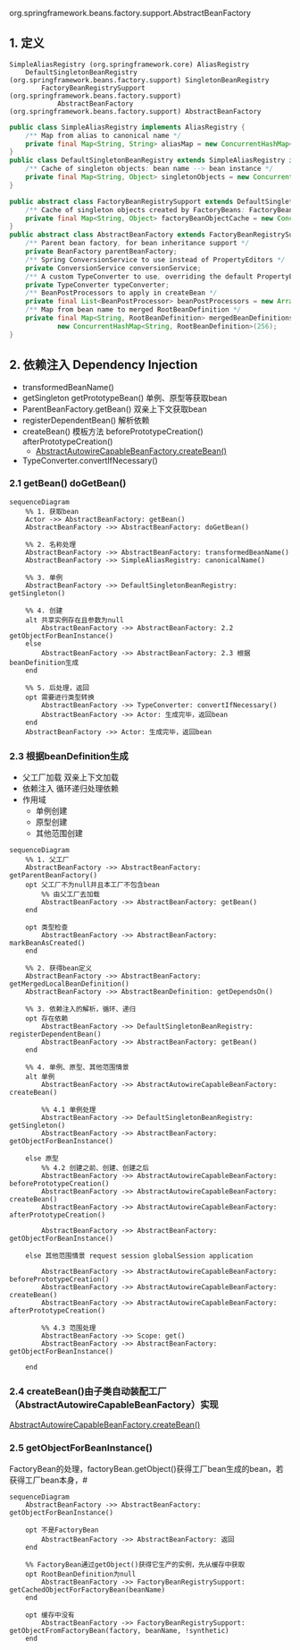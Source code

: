 org.springframework.beans.factory.support.AbstractBeanFactory

## 1. 定义
```
SimpleAliasRegistry (org.springframework.core) AliasRegistry
    DefaultSingletonBeanRegistry (org.springframework.beans.factory.support) SingletonBeanRegistry
        FactoryBeanRegistrySupport (org.springframework.beans.factory.support)
            AbstractBeanFactory (org.springframework.beans.factory.support) AbstractBeanFactory 
```

```java
public class SimpleAliasRegistry implements AliasRegistry {
	/** Map from alias to canonical name */
	private final Map<String, String> aliasMap = new ConcurrentHashMap<String, String>(16);
}
public class DefaultSingletonBeanRegistry extends SimpleAliasRegistry implements SingletonBeanRegistry {
    /** Cache of singleton objects: bean name --> bean instance */
    private final Map<String, Object> singletonObjects = new ConcurrentHashMap<String, Object>(256);
}

public abstract class FactoryBeanRegistrySupport extends DefaultSingletonBeanRegistry {
	/** Cache of singleton objects created by FactoryBeans: FactoryBean name --> object */
	private final Map<String, Object> factoryBeanObjectCache = new ConcurrentHashMap<String, Object>(16);
}
public abstract class AbstractBeanFactory extends FactoryBeanRegistrySupport implements ConfigurableBeanFactory {
	/** Parent bean factory, for bean inheritance support */
	private BeanFactory parentBeanFactory;
	/** Spring ConversionService to use instead of PropertyEditors */
    private ConversionService conversionService;
    /** A custom TypeConverter to use, overriding the default PropertyEditor mechanism */
    private TypeConverter typeConverter;
    /** BeanPostProcessors to apply in createBean */
    private final List<BeanPostProcessor> beanPostProcessors = new ArrayList<BeanPostProcessor>();
    /** Map from bean name to merged RootBeanDefinition */
    private final Map<String, RootBeanDefinition> mergedBeanDefinitions =
            new ConcurrentHashMap<String, RootBeanDefinition>(256);
}
```

## 2. 依赖注入 Dependency Injection
* transformedBeanName()
* getSingleton getPrototypeBean() 单例、原型等获取bean
* ParentBeanFactory.getBean() 双亲上下文获取bean
* registerDependentBean() 解析依赖
* createBean() 模板方法 beforePrototypeCreation() afterPrototypeCreation()
    - [AbstractAutowireCapableBeanFactory.createBean()](./AbstractAutowireCapableBeanFactory.md)
* TypeConverter.convertIfNecessary()

### 2.1 getBean() doGetBean()
```mermaid
sequenceDiagram
    %% 1. 获取bean
    Actor ->> AbstractBeanFactory: getBean()
    AbstractBeanFactory ->> AbstractBeanFactory: doGetBean()
    
    %% 2. 名称处理
    AbstractBeanFactory ->> AbstractBeanFactory: transformedBeanName()
    AbstractBeanFactory ->> SimpleAliasRegistry: canonicalName()
    
    %% 3. 单例
    AbstractBeanFactory ->> DefaultSingletonBeanRegistry: getSingleton()
    
    %% 4. 创建
    alt 共享实例存在且参数为null
        AbstractBeanFactory ->> AbstractBeanFactory: 2.2 getObjectForBeanInstance()
    else
        AbstractBeanFactory ->> AbstractBeanFactory: 2.3 根据beanDefinition生成
    end
    
    %% 5. 后处理，返回
    opt 需要进行类型转换
        AbstractBeanFactory ->> TypeConverter: convertIfNecessary()
        AbstractBeanFactory ->> Actor: 生成完毕，返回bean
    end
    AbstractBeanFactory ->> Actor: 生成完毕，返回bean
```

### 2.3 根据beanDefinition生成
* 父工厂加载 双亲上下文加载
* 依赖注入 循环递归处理依赖
* 作用域
    - 单例创建
    - 原型创建
    - 其他范围创建
    

```mermaid
sequenceDiagram
    %% 1. 父工厂
    AbstractBeanFactory ->> AbstractBeanFactory: getParentBeanFactory()
    opt 父工厂不为null并且本工厂不包含bean
        %% 由父工厂去加载
        AbstractBeanFactory ->> AbstractBeanFactory: getBean()
    end
    
    opt 类型检查
        AbstractBeanFactory ->> AbstractBeanFactory: markBeanAsCreated()
    end
    
    %% 2. 获得bean定义
    AbstractBeanFactory ->> AbstractBeanFactory: getMergedLocalBeanDefinition()
    AbstractBeanFactory ->> AbstractBeanDefinition: getDependsOn()
    
    %% 3. 依赖注入的解析，循环、递归
    opt 存在依赖
        AbstractBeanFactory ->> DefaultSingletonBeanRegistry: registerDependentBean()
        AbstractBeanFactory ->> AbstractBeanFactory: getBean()
    end
    
    %% 4. 单例、原型、其他范围情景
    alt 单例
        AbstractBeanFactory ->> AbstractAutowireCapableBeanFactory: createBean()
        
        %% 4.1 单例处理
        AbstractBeanFactory ->> DefaultSingletonBeanRegistry: getSingleton()
        AbstractBeanFactory ->> AbstractBeanFactory: getObjectForBeanInstance()
        
    else 原型
        %% 4.2 创建之前、创建、创建之后
        AbstractBeanFactory ->> AbstractAutowireCapableBeanFactory: beforePrototypeCreation()
        AbstractBeanFactory ->> AbstractAutowireCapableBeanFactory: createBean()
        AbstractBeanFactory ->> AbstractAutowireCapableBeanFactory: afterPrototypeCreation()
        
        AbstractBeanFactory ->> AbstractBeanFactory: getObjectForBeanInstance()
        
    else 其他范围情景 request session globalSession application
    
        AbstractBeanFactory ->> AbstractAutowireCapableBeanFactory: beforePrototypeCreation()
        AbstractBeanFactory ->> AbstractAutowireCapableBeanFactory: createBean()
        AbstractBeanFactory ->> AbstractAutowireCapableBeanFactory: afterPrototypeCreation()
        
        %% 4.3 范围处理
        AbstractBeanFactory ->> Scope: get()
        AbstractBeanFactory ->> AbstractBeanFactory: getObjectForBeanInstance()
        
    end
```

### 2.4 createBean()由子类自动装配工厂（AbstractAutowireCapableBeanFactory）实现
[AbstractAutowireCapableBeanFactory.createBean()](./AbstractAutowireCapableBeanFactory.md)

### 2.5 getObjectForBeanInstance()
FactoryBean的处理，factoryBean.getObject()获得工厂bean生成的bean，若获得工厂bean本身，#

```mermaid
sequenceDiagram
    AbstractBeanFactory ->> AbstractBeanFactory: getObjectForBeanInstance()
    
    opt 不是FactoryBean
        AbstractBeanFactory ->> AbstractBeanFactory: 返回
    end
    
    %% FactoryBean通过getObject()获得它生产的实例，先从缓存中获取
    opt RootBeanDefinition为null
        AbstractBeanFactory ->> FactoryBeanRegistrySupport: getCachedObjectForFactoryBean(beanName)
    end
    
    opt 缓存中没有
        AbstractBeanFactory ->> FactoryBeanRegistrySupport: getObjectFromFactoryBean(factory, beanName, !synthetic)
    end
```
